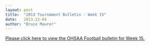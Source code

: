 ```yaml
---
layout: post
title:  "2013 Tournament Bulletin - Week 15"
date:   2013-12-04
author: "Bruce Maurer"
---
```


[Please click here to view the OHSAA Football bulletin for Week
15.](https://storage.googleapis.com/ohsaa-websites/bulletins/2013/2013-Tournament-Bulletin-%E2%80%93-Week-15.pdf)
